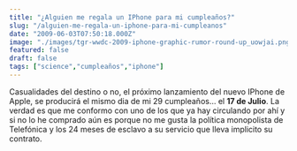 ```yaml
---
title: "¿Alguien me regala un IPhone para mi cumpleaños?"
slug: "/alguien-me-regala-un-iphone-para-mi-cumpleanos"
date: "2009-06-03T07:50:18.000Z"
image: "./images/tgr-wwdc-2009-iphone-graphic-rumor-round-up_uowjai.png"
featured: false
draft: false
tags: ["science","cumpleaños","iphone"]
---
```



Casualidades del destino o no, el próximo lanzamiento del nuevo IPhone de Apple, se producirá el mismo dia de mi 29 cumpleaños… el **17 de Julio**. La verdad es que me conformo con uno de los que ya hay circulando por ahí y si no lo he comprado aún es porque no me gusta la política monopolista de Telefónica y los 24 meses de esclavo a su servicio que lleva implicito su contrato.



